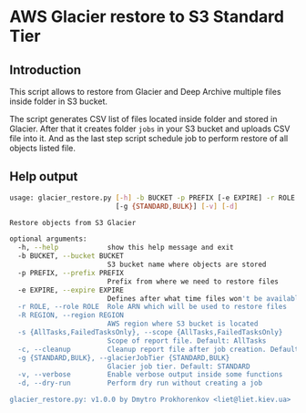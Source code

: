 # AWS Glacier restore to S3 Standard Tier

## Introduction

This script allows to restore from Glacier and Deep Archive multiple files inside folder in S3 bucket.

The script generates CSV list of files located inside folder and stored in Glacier. After that it creates folder `jobs` in your S3 bucket and uploads CSV file into it. And as the last step script schedule job to perform restore of all objects listed file.

## Help output

```bash
usage: glacier_restore.py [-h] -b BUCKET -p PREFIX [-e EXPIRE] -r ROLE [-R REGION] [-s {AllTasks,FailedTasksOnly}] [-c]
                          [-g {STANDARD,BULK}] [-v] [-d]

Restore objects from S3 Glacier

optional arguments:
  -h, --help            show this help message and exit
  -b BUCKET, --bucket BUCKET
                        S3 bucket name where objects are stored
  -p PREFIX, --prefix PREFIX
                        Prefix from where we need to restore files
  -e EXPIRE, --expire EXPIRE
                        Defines after what time files won't be available from S3 standard tier
  -r ROLE, --role ROLE  Role ARN which will be used to restore files
  -R REGION, --region REGION
                        AWS region where S3 bucket is located
  -s {AllTasks,FailedTasksOnly}, --scope {AllTasks,FailedTasksOnly}
                        Scope of report file. Default: AllTasks
  -c, --cleanup         Cleanup report file after job creation. Default: False
  -g {STANDARD,BULK}, --glacierJobTier {STANDARD,BULK}
                        Glacier job tier. Default: STANDARD
  -v, --verbose         Enable verbose output inside some functions
  -d, --dry-run         Perform dry run without creating a job

glacier_restore.py: v1.0.0 by Dmytro Prokhorenkov <liet@liet.kiev.ua>
```
